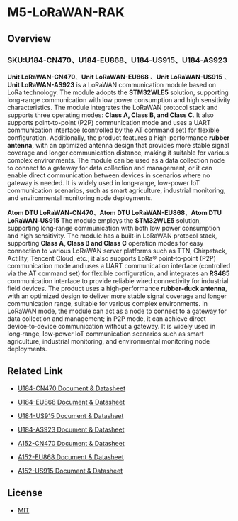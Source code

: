 
# M5-LoRaWAN-RAK

## Overview

### SKU:U184-CN470、U184-EU868、U184-US915、U184-AS923

**Unit LoRaWAN-CN470**、**Unit LoRaWAN-EU868** 、**Unit LoRaWAN-US915** 、**Unit LoRaWAN-AS923** is a LoRaWAN communication module based on LoRa technology. The module adopts the **STM32WLE5** solution, supporting long-range communication with low power consumption and high sensitivity characteristics. The module integrates the LoRaWAN protocol stack and supports three operating modes: **Class A, Class B, and Class C**. It also supports point-to-point (P2P) communication mode and uses a UART communication interface (controlled by the AT command set) for flexible configuration. Additionally, the product features a high-performance **rubber antenna**, with an optimized antenna design that provides more stable signal coverage and longer communication distance, making it suitable for various complex environments. The module can be used as a data collection node to connect to a gateway for data collection and management, or it can enable direct communication between devices in scenarios where no gateway is needed. It is widely used in long-range, low-power IoT communication scenarios, such as smart agriculture, industrial monitoring, and environmental monitoring node deployments.

**Atom DTU LoRaWAN‑CN470**、**Atom DTU LoRaWAN-EU868**、**Atom DTU LoRaWAN‑US915**
The module employs the **STM32WLE5** solution, supporting long‑range communication with both low power consumption and high sensitivity. The module has a built‑in LoRaWAN protocol stack, supporting **Class A, Class B and Class C** operation modes for easy connection to various LoRaWAN server platforms such as TTN, Chirpstack, Actility, Tencent Cloud, etc.; it also supports LoRa® point‑to‑point (P2P) communication mode and uses a UART communication interface (controlled via the AT command set) for flexible configuration, and integrates an **RS485** communication interface to provide reliable wired connectivity for industrial field devices. The product uses a high‑performance **rubber‑duck antenna**, with an optimized design to deliver more stable signal coverage and longer communication range, suitable for various complex environments. In LoRaWAN mode, the module can act as a node to connect to a gateway for data collection and management; in P2P mode, it can achieve direct device‑to‑device communication without a gateway. It is widely used in long‑range, low‑power IoT communication scenarios such as smart agriculture, industrial monitoring, and environmental monitoring node deployments.

## Related Link

- [U184-CN470 Document & Datasheet](https://docs.m5stack.com/en/unit/Unit%20LoRaWAN-CN470)
- [U184-EU868 Document & Datasheet](https://docs.m5stack.com/en/unit/Unit%20LoRaWAN-EU868)
- [U184-US915 Document & Datasheet](https://docs.m5stack.com/en/unit/Unit%20LoRaWAN-US915)
- [U184-AS923 Document & Datasheet](https://docs.m5stack.com/en/unit/Unit%20LoRaWAN-AS923)

- [A152-CN470 Document & Datasheet](https://docs.m5stack.com/en/atom/Atom%20DTU%20LoRaWAN-CN470)
- [A152-EU868 Document & Datasheet](https://docs.m5stack.com/en/atom/Atom%20DTU%20LoRaWAN-EU868)
- [A152-US915 Document & Datasheet](https://docs.m5stack.com/en/atom/Atom%20DTU%20LoRaWAN-US915)

## License

- [MIT](https://github.com/m5stack/M5Unit-ByteButton/blob/main/LICENSE)

